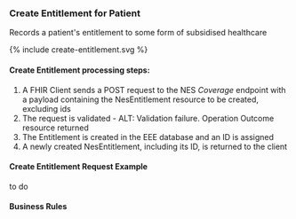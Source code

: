 

### Create Entitlement for Patient
Records a patient's entitlement to some form of subsidised healthcare


<div>
{% include create-entitlement.svg %}
</div>



####  Create Entitlement processing steps:

1. A FHIR Client sends a POST  request  to the NES *Coverage* endpoint with  a payload containing the NesEntitlement resource to be created, excluding ids
2. The request is validated - ALT: Validation failure. Operation Outcome resource returned
3. The Entitlement is created in the EEE database and an ID is assigned
4. A newly created  NesEntitlement, including its ID,  is returned to the client



####  Create  Entitlement Request Example 
to do
#### Business  Rules



